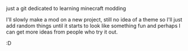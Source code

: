 just a git dedicated to learning minecraft modding

I'll slowly make a mod on a new project, still no idea of a theme so I'll just add random things until it starts to look like something fun and perhaps I can get more ideas from people who try it out.

:D